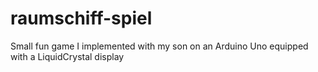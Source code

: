 # raumschiff-spiel
Small fun game I implemented with my son on an Arduino Uno equipped with a LiquidCrystal display
